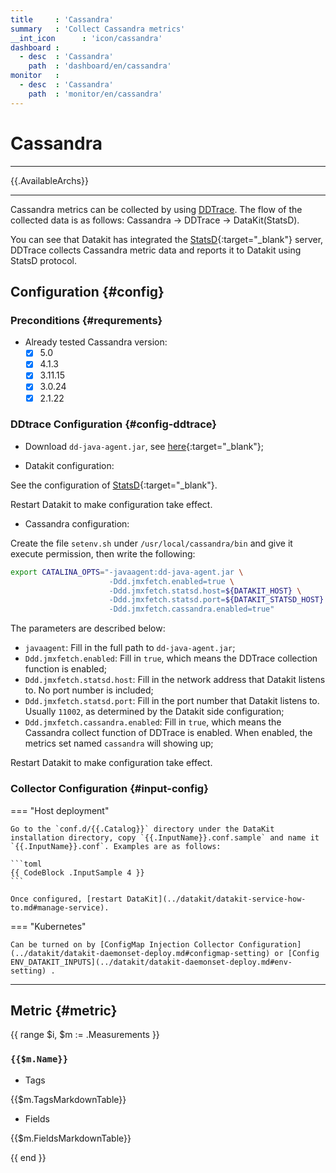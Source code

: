 ```yaml
---
title     : 'Cassandra'
summary   : 'Collect Cassandra metrics'
__int_icon      : 'icon/cassandra'
dashboard :
  - desc  : 'Cassandra'
    path  : 'dashboard/en/cassandra'
monitor   :
  - desc  : 'Cassandra'
    path  : 'monitor/en/cassandra'
---
```


<!-- markdownlint-disable MD025 -->
# Cassandra
<!-- markdownlint-enable -->

---

{{.AvailableArchs}}

---

Cassandra metrics can be collected by using [DDTrace](ddtrace.md).
The flow of the collected data is as follows: Cassandra -> DDTrace -> DataKit(StatsD).

You can see that Datakit has integrated the [StatsD](https://github.com/statsd/statsd){:target="_blank"} server, DDTrace collects Cassandra metric data and reports it to Datakit using StatsD protocol.

## Configuration {#config}

### Preconditions {#requrements}

- Already tested Cassandra version:
    - [x] 5.0
    - [x] 4.1.3
    - [x] 3.11.15
    - [x] 3.0.24
    - [x] 2.1.22

### DDtrace Configuration {#config-ddtrace}

- Download `dd-java-agent.jar`, see [here](ddtrace.md){:target="_blank"};

- Datakit configuration:

See the configuration of [StatsD](statsd.md){:target="_blank"}.

Restart Datakit to make configuration take effect.

- Cassandra configuration:

Create the file `setenv.sh` under `/usr/local/cassandra/bin` and give it execute permission, then write the following:

```sh
export CATALINA_OPTS="-javaagent:dd-java-agent.jar \
                      -Ddd.jmxfetch.enabled=true \
                      -Ddd.jmxfetch.statsd.host=${DATAKIT_HOST} \
                      -Ddd.jmxfetch.statsd.port=${DATAKIT_STATSD_HOST} \
                      -Ddd.jmxfetch.cassandra.enabled=true"
```

The parameters are described below:

- `javaagent`: Fill in the full path to `dd-java-agent.jar`;
- `Ddd.jmxfetch.enabled`: Fill in `true`, which means the DDTrace collection function is enabled;
- `Ddd.jmxfetch.statsd.host`: Fill in the network address that Datakit listens to. No port number is included;
- `Ddd.jmxfetch.statsd.port`: Fill in the port number that Datakit listens to. Usually `11002`, as determined by the Datakit side configuration;
- `Ddd.jmxfetch.cassandra.enabled`: Fill in `true`, which means the Cassandra collect function of DDTrace is enabled. When enabled, the metrics set named `cassandra` will showing up;

Restart Datakit to make configuration take effect.

### Collector Configuration {#input-config}

<!-- markdownlint-disable MD046 -->
=== "Host deployment"

    Go to the `conf.d/{{.Catalog}}` directory under the DataKit installation directory, copy `{{.InputName}}.conf.sample` and name it `{{.InputName}}.conf`. Examples are as follows:
    
    ```toml
    {{ CodeBlock .InputSample 4 }}
    ```

    Once configured, [restart DataKit](../datakit/datakit-service-how-to.md#manage-service).

=== "Kubernetes"

    Can be turned on by [ConfigMap Injection Collector Configuration](../datakit/datakit-daemonset-deploy.md#configmap-setting) or [Config ENV_DATAKIT_INPUTS](../datakit/datakit-daemonset-deploy.md#env-setting) .

<!-- markdownlint-enable -->
---

## Metric {#metric}

<!-- markdownlint-disable MD024 -->
{{ range $i, $m := .Measurements }}

### `{{$m.Name}}`

- Tags

{{$m.TagsMarkdownTable}}

- Fields

{{$m.FieldsMarkdownTable}}

{{ end }}
<!-- markdownlint-enable -->

